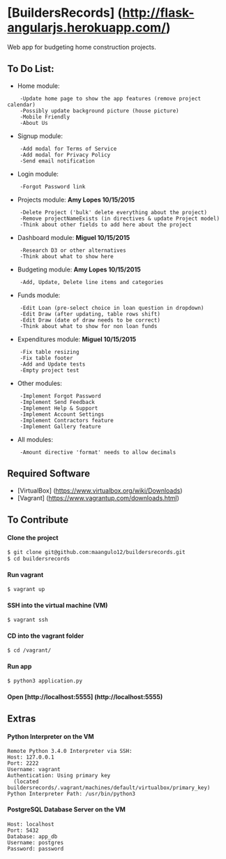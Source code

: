 # [BuildersRecords] (http://flask-angularjs.herokuapp.com/)

Web app for budgeting home construction projects.

## To Do List:

+ Home module:
```
    -Update home page to show the app features (remove project calendar)
    -Possibly update background picture (house picture)
    -Mobile Friendly
    -About Us
```

+ Signup module:
```
    -Add modal for Terms of Service
    -Add modal for Privacy Policy
    -Send email notification
```

+ Login module:
```
    -Forgot Password link
```

+ Projects module: <b> Amy Lopes 10/15/2015 </b>
```
    -Delete Project ('bulk' delete everything about the project)
    -Remove projectNameExists (in directives & update Project model)
    -Think about other fields to add here about the project
```

+ Dashboard module: <b> Miguel 10/15/2015 </b>
```
    -Research D3 or other alternatives
    -Think about what to show here
```

+ Budgeting module: <b> Amy Lopes 10/15/2015 </b>
```
    -Add, Update, Delete line items and categories
```

+ Funds module:
```
    -Edit Loan (pre-select choice in loan question in dropdown)
    -Edit Draw (after updating, table rows shift)
    -Edit Draw (date of draw needs to be correct)
    -Think about what to show for non loan funds
```

+ Expenditures module: <b> Miguel 10/15/2015 </b>
```
    -Fix table resizing
    -Fix table footer
    -Add and Update tests
    -Empty project test
```

+ Other modules:
```
    -Implement Forgot Password
    -Implement Send Feedback
    -Implement Help & Support
    -Implement Account Settings
    -Implement Contractors feature
    -Implement Gallery feature
```

+ All modules:
```
    -Amount directive 'format' needs to allow decimals
```

## Required Software

+ [VirtualBox] (https://www.virtualbox.org/wiki/Downloads)
+ [Vagrant] (https://www.vagrantup.com/downloads.html)

## To Contribute

#### Clone the project
>
```bash
$ git clone git@github.com:maangulo12/buildersrecords.git
$ cd buildersrecords
```

#### Run vagrant
>
```bash
$ vagrant up    
```

#### SSH into the virtual machine (VM)
>
```bash
$ vagrant ssh
```

#### CD into the vagrant folder
>
```bash
$ cd /vagrant/
```

#### Run app
>
```bash
$ python3 application.py    
```

#### Open [http://localhost:5555] (http://localhost:5555)

## Extras

#### Python Interpreter on the VM
```
Remote Python 3.4.0 Interpreter via SSH:
Host: 127.0.0.1
Port: 2222
Username: vagrant
Authentication: Using primary key
  (located buildersrecords/.vagrant/machines/default/virtualbox/primary_key)
Python Interpreter Path: /usr/bin/python3
```

#### PostgreSQL Database Server on the VM
```
Host: localhost
Port: 5432
Database: app_db
Username: postgres
Password: password
```
